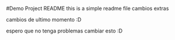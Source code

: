 #Demo Project README 
this is a simple readme file
cambios extras

cambios de ultimo momento :D

espero que no tenga problemas cambiar esto :D